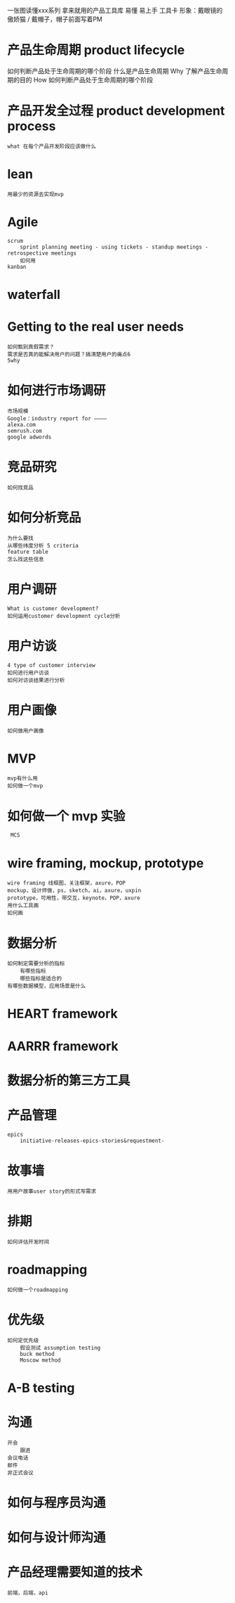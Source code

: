 一张图读懂xxx系列
拿来就用的产品工具库
易懂
易上手
工具卡
形象：戴眼镜的傲娇猫 / 戴帽子，帽子前面写着PM

# 产品生命周期 product lifecycle
如何判断产品处于生命周期的哪个阶段
  什么是产品生命周期
  Why 了解产品生命周期的目的
  How 如何判断产品处于生命周期的哪个阶段

# 产品开发全过程 product development process
	what 在每个产品开发阶段应该做什么

# lean
	用最少的资源去实现mvp

# Agile
	scrum	
		sprint planning meeting - using tickets - standup meetings - retrospective meetings
		如何用
	kanban

# waterfall

# Getting to the real user needs
	如何甄别真假需求？
	需求是否真的能解决用户的问题？搞清楚用户的痛点6
	5why

# 如何进行市场调研
	市场规模
	Google：industry report for ———— 
	alexa.com
	semrush.com
	google adwords


# 竞品研究
	如何找竞品

# 如何分析竞品
	为什么要找
	从哪些纬度分析 5 criteria
	feature table
	怎么找这些信息

# 用户调研
	What is customer development?
	如何运用customer development cycle分析

# 用户访谈
	4 type of customer interview
	如何进行用户访谈
	如何对访谈结果进行分析

# 用户画像
	如何做用户画像

# MVP
	mvp有什么用
	如何做一个mvp

# 如何做一个 mvp 实验
	 MCS

# wire framing, mockup, prototype
	wire framing 线框图，关注框架，axure，POP
	mockup，设计师做，ps，sketch，ai，axure，uxpin
	prototype，可用性，带交互，keynote，POP，axure
	用什么工具画
	如何画

# 数据分析
	如何制定需要分析的指标
		有哪些指标
		哪些指标是适合的
	有哪些数据模型，应用场景是什么

# HEART framework

# AARRR framework


# 数据分析的第三方工具
	

# 产品管理
	epics
		initiative-releases-epics-stories&requestment-

# 故事墙
	用用户故事user story的形式写需求 

# 排期
	如何评估开发时间

# roadmapping
	如何做一个roadmapping

# 优先级
	如何定优先级
		假设测试 assumption testing
		buck method
		Moscow method


# A-B testing

# 沟通
	开会
		跟进
	会议电话
	邮件
	非正式会议

# 如何与程序员沟通

# 如何与设计师沟通

# 产品经理需要知道的技术
	前端，后端，api








